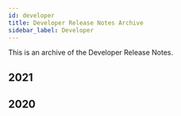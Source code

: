 ```yaml
---
id: developer
title: Developer Release Notes Archive
sidebar_label: Developer
---
```



This is an archive of the Developer Release Notes.

## 2021 


## 2020
